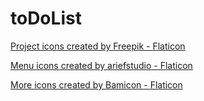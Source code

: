 # toDoList

<a href="https://www.flaticon.com/free-icons/project" title="project icons">Project icons created by Freepik - Flaticon</a>


<a href="https://www.flaticon.com/free-icons/menu" title="menu icons">Menu icons created by ariefstudio - Flaticon</a>

<a href="https://www.flaticon.com/free-icons/more" title="more icons">More icons created by Bamicon - Flaticon</a>